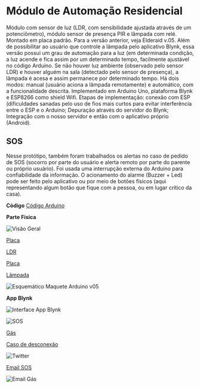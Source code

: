 # Módulo de Automação Residencial
Módulo com sensor de luz (LDR, com sensibilidade ajustada através de um potenciômetro), módulo sensor de presença PIR e lâmpada com relé.
Montado em placa padrão. Para a versão anterior, veja Elderaid v.05.
Além de possibilitar ao usuário que controle a lâmpada pelo aplicativo Blynk, essa versão possui um grau de automação para a luz (em determinada condição, a luz acende e fica assim por um determinado tempo, facilmente ajustável no código Arduino.
Se não houver luz ambiente (observado pelo sensor LDR) e houver alguém na sala (detectado pelo sensor de presença), a lâmpada é acesa e assim permanece por determinado tempo.
Há dois modos: manual (usuário aciona a lâmpada remotamente) e automático, com a funcionalidade descrita.
Implementado em Arduino Uno, plataforma Blynk e ESP8266 como shield Wifi.
Etapas de implementação: conexão com ESP (dificuldades sanadas pelo uso de fios mais curtos para evitar interferência entre o ESP e o Arduino;
Depuração através do servidor do Blynk; Integração com o nosso servidor e então com o aplicativo próprio (Android).

## SOS
Nesse protótipo, também foram trabalhados os alertas no caso de pedido de SOS (socorro por parte do usuário e alerta remoto por parte do parente ou próprio usuário).
Foi usada uma interrupção externa do Arduino para confiabilidade da informação.
O acionamento do alarme (Buzzer + Led) pode ser feito pelo aplicativo ou por meio de botões físicos (aqui representando algum botão que fique com a pessoa, ou em lugar crítico da casa).

**Código**
[Código Arduino]()


**Parte Física**

![Visão Geral](v05_visaogeral.jpg)

[Placa](v05_placa.jpg)

[LDR](v05_LDR.jpg)

[Placa](v05_placa.jpg)

[Lâmpada](v05_lampada.jpg)

![Esquemático Maquete Arduino v05](ElderAidv05_labview.PNG)




**App Blynk**

![Interface App Blynk](v05_blynk_interface.png)

![SOS](blynk_sos.png)

[Gás](blynk_gas.png)

[Caso de desconexão](blynk_disconect.png)

![Twitter](blynk_twitter.png)

[Email SOS](blynk_sos_email.png)

![Email Gás](blynk_gas_email.png)
